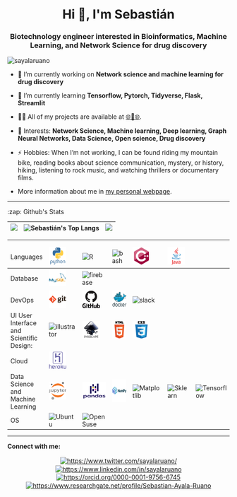 <!--
**sayalaruano/sayalaruano** is a ✨ _special_ ✨ repository because its `README.md` (this file) appears on your GitHub profile.
### Hi there 👋
Here are some ideas to get you started:

- 🔭 I’m currently working on ...
- 🌱 I’m currently learning ...
- 👯 I’m looking to collaborate on ...
- 🤔 I’m looking for help with ...
- 💬 Ask me about ...
- 📫 How to reach me: ...
- 😄 Pronouns: ...
- ⚡ Fun fact: ...
-->

<h1 align="center">Hi 👋, I'm Sebastián</h1>
<h3 align="center">Biotechnology engineer interested in Bioinformatics, Machine Learning, and Network Science for drug discovery</h3>

<p align="left"> <img src="https://komarev.com/ghpvc/?username=sayalaruano" alt="sayalaruano" /> </p>

- 🔭 I’m currently working on **Network science and machine learning for drug discovery**

- 🌱 I’m currently learning **Tensorflow, Pytorch, Tidyverse, Flask, Streamlit**

- 👨‍💻 All of my projects are available at [🌐🔗🌐](https://sayalaruano.github.io/project/).

- 🤔 Interests: **Network Science, Machine learning, Deep learning, Graph Neural Networks, Data Science, Open science, Drug discovery**

- ⚡ Hobbies: When I’m not working, I can be found riding my mountain bike, reading books about science communication, mystery, or history, hiking, listening to rock music, and watching thrillers or documentary films.

- More information about me in [my personal webpage](https://sayalaruano.github.io/).

<hr>

<summary>:zap: Github's Stats </summary>


<table>
  <thead>
    <th><img src="https://github-readme-streak-stats.herokuapp.com/?user=sayalaruano&theme=default"></th>
    <th><img src="https://github-readme-stats.vercel.app/api?username=sayalaruano&show_icons=true" alt="Sebastián's Top Langs" /></th>
    <th><img src="https://github-readme-stats.vercel.app/api/top-langs/?username=sayalaruano&layout=compact" /></th>
  </thead>
</table>

<hr>
   


<table>

  <thead>
    <td>Languages</td>
    <td><img src="https://github.com/devicons/devicon/blob/master/icons/python/python-original-wordmark.svg" alt="Python" width="40" height="40"/> </td>
    <td><img src="https://www.vectorlogo.zone/logos/r-project/r-project-official.svg" alt="R" width="40" height="40"/> </td>
    <td><img src="https://www.vectorlogo.zone/logos/gnu_bash/gnu_bash-official.svg" alt="bash" width="70" height="40"/> </td>
    <td><img src="https://github.com/devicons/devicon/blob/master/icons/cplusplus/cplusplus-original.svg" alt="c++" width="40" height="40"/> </td>
    <td><img src="https://github.com/devicons/devicon/blob/master/icons/java/java-original-wordmark.svg" alt="java" width="40" height="40"/></td>

  </thead>
  <tr>
    <td>Database</td> 
     <td><img src="https://github.com/devicons/devicon/blob/master/icons/mysql/mysql-original-wordmark.svg" alt="mysql" width="40" height="40"/></td>
     <td><img src="https://www.vectorlogo.zone/logos/firebase/firebase-ar21.svg" alt="firebase" width="70" height="40"/> </td>
  </tr>
   <tr>
    <td>DevOps</td>
     <td><img src="https://github.com/devicons/devicon/blob/master/icons/git/git-original-wordmark.svg" alt="git" width="40" height="40"/></td>
     <td><img src="https://github.com/devicons/devicon/blob/master/icons/github/github-original-wordmark.svg" alt="github" width="40" height="40"/></td>
     <td><img src="https://github.com/devicons/devicon/blob/master/icons/docker/docker-original-wordmark.svg" alt="Docker" width="40" height="40"/></td>
     <td><img src="https://www.vectorlogo.zone/logos/slack/slack-tile.svg" alt="slack" width="40" height="40"/> </td>
  </tr>
  <tr>
    <td>UI User Interface and Scientific Design: </td>
    <td><img src="https://www.vectorlogo.zone/logos/adobe_illustrator/adobe_illustrator-icon.svg" alt="illustrator" width="40" height="40"/></td>
    <td><img src="https://github.com/devicons/devicon/blob/master/icons/inkscape/inkscape-original-wordmark.svg" alt="inkscape" width="40" height="40"/></td>
    <td><img src="https://github.com/devicons/devicon/blob/master/icons/html5/html5-original-wordmark.svg" alt="html5" width="40" height="40"/> </td>
    <td><img src="https://github.com/devicons/devicon/blob/master/icons/css3/css3-original-wordmark.svg" alt="css3" width="40" height="40"/> </td>
  </tr>
  
  <tr>
    <td>Cloud</td>
     <td><img src="https://github.com/devicons/devicon/blob/master/icons/heroku/heroku-original-wordmark.svg" alt="heroku" width="40" height="40"/> </td>
  </tr>
  
  <tr> 
    <td>Data Science and Machine Learning</td>
     <td><img src="https://github.com/devicons/devicon/raw/master/icons/jupyter/jupyter-original-wordmark.svg" alt="jupyter" width="40" height="40"/></td>
     <td><img src="https://github.com/devicons/devicon/raw/master/icons/pandas/pandas-original-wordmark.svg" alt="pandas" width="60" height="40"/></td>
     <td><img src="https://github.com/devicons/devicon/raw/master/icons/numpy/numpy-original-wordmark.svg" alt="numpy" width="60" height="50"/></td>
     <td><img src="https://github.com/valohai/ml-logos/raw/master/matplotlib.svg" alt="Matplotlib" width="60" height="50"/></td>
     <td><img src="https://github.com/valohai/ml-logos/raw/master/scikit-learn.svg" alt="Sklearn" width="60" height="50"/></td>
     <td><img src="https://github.com/valohai/ml-logos/raw/master/tensorflow-layout.svg" alt="Tensorflow" width="60" height="50"/></td>
     <td><img src="https://github.com/valohai/ml-logos/raw/master/pytorch.svg" alt="Pytorch" width="60" height="50"/></td>
  </tr>
  <tr>
    <td>OS</td>
    <td><img src="https://www.vectorlogo.zone/logos/ubuntu/ubuntu-ar21.svg" alt="Ubuntu" width="70" height="40"/></td>    
    <td><img src="https://www.vectorlogo.zone/logos/debian/debian-ar21.svg" alt="Open Suse" width="70" height="40"/></td>
  </tr>

</table>
<hr>


**Connect with me:**

<p align="center">
  <a href="https://www.twitter.com/sayalaruano/" target="blank"><img align="center"  src="https://img.icons8.com/color/48/000000/twitter--v2.png" alt="https://www.twitter.com/sayalaruano/" height="30" width="30" /></a>
  <a href="https://www.linkedin.com/in/sayalaruano" target="blank"><img align="center" src="https://www.vectorlogo.zone/logos/linkedin/linkedin-tile.svg" alt="https://www.linkedin.com/in/sayalaruano" height="30" width="30" /></a>
  <a href="https://orcid.org/0000-0001-9756-6745" target="blank">
    <img align="center" src="https://img.icons8.com/windows/64/000000/orcid.png" alt="https://orcid.org/0000-0001-9756-6745" height="30" width="30" /></a>
  <a href="https://www.researchgate.net/profile/Sebastian-Ayala-Ruano" target="blank">
    <img align="center" src="https://img.icons8.com/windows/64/000000/researchgate.png" alt="https://www.researchgate.net/profile/Sebastian-Ayala-Ruano" height="30" width="30" /></a> 
</p>
